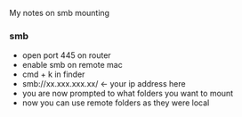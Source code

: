 My notes on smb mounting<!--more-->

### smb
- open port 445 on router
- enable smb on remote mac  
- cmd + k in finder
- smb://xx.xxx.xxx.xx/ <- your ip address here
- you are now prompted to what folders you want to mount
- now you can use remote folders as they were local
